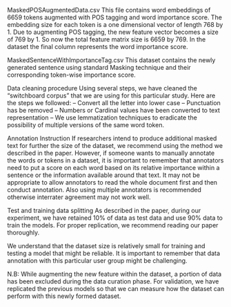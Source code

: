 MaskedPOSAugmentedData.csv
This file contains word embeddings of 6659 tokens augmented with POS tagging and word importance score. The embedding size for each token is a one dimensional vector of length 768 by 1. Due to augmenting POS tagging, the new feature vector becomes a size of 769 by 1. So now the total feature matrix size is 6659 by 769. In the dataset the final column represents the word importance score. 



MaskedSentenceWithImportanceTag.csv
This dataset contains the newly generated sentence using standard Masking technique and their corresponding token-wise importance score.


Data cleaning procedure
Using several steps, we have cleaned the “switchboard corpus” that we are using for this particular study. Here are the steps we followed:
– Convert all the letter into lower case
– Punctuation has be removed
– Numbers or Cardinal values have been converted to text representation 
– We use lemmatization techniques to eradicate the possibility of multiple versions of the same word token.




Annotation Instruction
If researchers intend to produce additional masked text for further the size of the dataset, we recommend using the method we described in the paper.
However, if someone wants to manually annotate the words or tokens in a dataset, it is important to remember that annotators need to put a score on each word based on its relative importance within a sentence or the information available around that text. It may not be appropriate to allow annotators to read the whole document first and then conduct annotation. Also using multiple annotators is recommended otherwise interrater agreement may not work well.

Test and training data splitting
As described in the paper, during our experiment, we have retained 10% of data as test data and use 90% data to train the models. For proper replication, we recommend reading our paper thoroughly. 

We understand that the dataset size is relatively small for training and testing a model that might be reliable. It is important to remember that data annotation with this particular user group might be challenging. 

N.B: While augmenting the new feature within the dataset, a portion of data has been excluded during the data curation phase. For validation, we have replicated the previous models so that we can measure how the dataset can perform with this newly formed dataset. 
